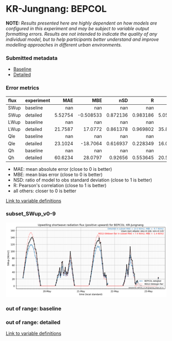 # KR-Jungnang: BEPCOL

**NOTE:** *Results presented here are highly dependent on how models are configured in this experiment and may be subject to variable output formatting errors. Results are not intended to indicate the quality of any individual model, but to help participants better understand and improve modelling approaches in different urban environments.*

### Submitted metadata

- [Baseline](BEPCOL_KR-Jungnang_baseline_attrs.md)
- [Detailed](BEPCOL_KR-Jungnang_detailed_attrs.md)

### Error metrics

| flux   | experiment   |       MAE |        MBE |        nSD |          R |       5th |      95th |      RMSE |      cRMSE |       AMBE |       1-nSD |         1-R |    nSkewness |    nKurtosis |    Overlap |
|:-------|:-------------|----------:|-----------:|-----------:|-----------:|----------:|----------:|----------:|-----------:|-----------:|------------:|------------:|-------------:|-------------:|-----------:|
| SWup   | baseline     | nan       | nan        | nan        | nan        | nan       | nan       | nan       | nan        | nan        | nan         | nan         | nan          | nan          | nan        |
| SWup   | detailed     |   5.52754 |  -0.508533 |   0.872136 |   0.983186 |   5.05234 |   6.38296 |   7.03329 |   0.213721 |   0.508533 |   0.127865  |   0.0168137 |   0.027441   |   0.00319483 |   0.121495 |
| LWup   | baseline     | nan       | nan        | nan        | nan        | nan       | nan       | nan       | nan        | nan        | nan         | nan         | nan          | nan          | nan        |
| LWup   | detailed     |  21.7587  |  17.0772   |   0.861378 |   0.969802 |  35.8009  |  14.8171  |  24.8765  |   0.266909 |  17.0772   |   0.138624  |   0.0301983 |   1.55076    |   0.946975   |   0.196951 |
| Qle    | baseline     | nan       | nan        | nan        | nan        | nan       | nan       | nan       | nan        | nan        | nan         | nan         | nan          | nan          | nan        |
| Qle    | detailed     |  23.1024  | -18.7064   |   0.616937 |   0.228349 |  16.0124  |  45.0659  |  35.225   |   1.04826  |  18.7064   |   0.383064  |   0.771651  |   0.788284   |   0.107078   |   0.423786 |
| Qh     | baseline     | nan       | nan        | nan        | nan        | nan       | nan       | nan       | nan        | nan        | nan         | nan         | nan          | nan          | nan        |
| Qh     | detailed     |  60.6234  |  28.0797   |   0.92656  |   0.553645 |  20.5477  |  14.79    |  75.3587  |   0.912438 |  28.0797   |   0.0734429 |   0.446355  |   0.00951866 |   0.673077   |   0.310781 |

 - MAE: mean absolute error (close to 0 is better)
 - MBE: mean bias error (close to 0 is better)
 - NSD: ratio of model to obs standard deviation (close to 1 is better)
 - R: Pearson's correlation (close to 1 is better)
 - all others: closer to 0 is better

[Link to variable definitions](../modelattrs/variable_definitions.md)

### <a name="subset_swup_v0-9"></a>subset_SWup_v0-9
[![BEPCOL_KR-Jungnang_subset_SWup_v0-9.png](BEPCOL_KR-Jungnang_subset_SWup_v0-9.png)](BEPCOL_KR-Jungnang_subset_SWup_v0-9.png)

### out of range: baseline


### out of range: detailed



[Link to variable definitions](../modelattrs/variable_definitions.md)

